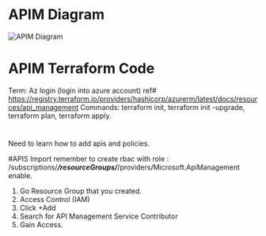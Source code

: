 # APIM Diagram

![APIM Diagram](https://user-images.githubusercontent.com/86179207/233776825-78ea58ce-bae6-41a7-a0b7-bcab5b90050d.png)


# APIM Terraform Code

Term: Az login (login into azure account)
ref# https://registry.terraform.io/providers/hashicorp/azurerm/latest/docs/resources/api_management
Commands:
terraform init, terraform init -upgrade, terraform plan, terraform apply.

#
Need to learn how to add apis and policies.


#APIS Import remember to create rbac with role : /subscriptions/***/resourceGroups/***/providers/Microsoft.ApiManagement enable.
1. Go Resource Group that you created.
2. Access Control (IAM)
3. Click +Add
4. Search for API Management Service Contributor
5. Gain Access.


